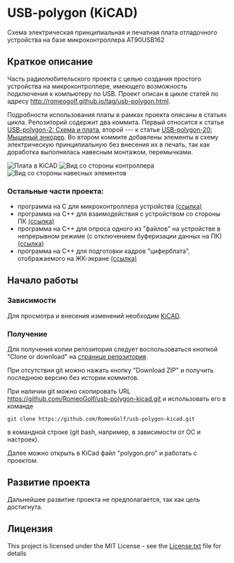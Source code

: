 # USB-polygon (KiCAD)

Схема электрическая принципиальная и печатная плата отладочного устройства на базе микроконтроллера AT90USB162

## Краткое описание

Часть радиолюбительского проекта с целью создания простого устройства на микроконтроллере, имеющего возможность подключения к компьютеру по USB. Проект описан в цикле статей по адресу <http://romeogolf.github.io/tag/usb-polygon.html>.

Подробности использования платы в рамках проекта описаны в статьях цикла. Репозиторий содержит два коммита. Первый относится к статье [USB-polygon-2: Схема и плата](http://romeogolf.github.io/usb-polygon-2.html), второй --- к статье [USB-polygon-20: Мышиный энкодер](http://romeogolf.github.io/usb-polygon-20.html). Во втором коммите добавлены элементы в схему электрическую принципиальную без внесения их в печать, так как доработка выполнялась навесным монтажом, перемычками.

![Плата в KiCAD][pre_pcb]
![Вид со стороны контроллера][pre_cpu]
![Вид со стороны навесных элементов][pre_led]

[pre_pcb]: http://romeogolf.github.io/images/usb-polygon/02/preview/face-cad-small.png "Плата"
[pre_cpu]: http://romeogolf.github.io/images/usb-polygon/02/preview/cpu-small.jpg "Вид со стороны контроллера"
[pre_led]: http://romeogolf.github.io/images/usb-polygon/02/preview/led-small.jpg "Вид со стороны навесных элементов"

### Остальные части проекта:

* программа на C для микроконтроллера устройства [(ссылка)](https://github.com/RomeoGolf/usb-polygon-embedded)
* программа на C++ для взаимодействия с устройством со стороны ПК [(ссылка)](https://github.com/RomeoGolf/usb-polygon-cpp)
* программа на С++ для опроса одного из "файлов" на устройстве в непрерывном режиме (с отключением буферизации данных на ПК) [(ссылка)](https://github.com/RomeoGolf/usb-polygon-read-loop)
* программа на С++ для подготовки кадров "циферблата", отображаемого на ЖК-экране [(ссылка)](https://github.com/RomeoGolf/usb-polygon-makedial)

## Начало работы

### Зависимости

Для просмотра и внесения изменений необходим [KiCAD](http://kicad-pcb.org/).

### Получение

Для получения копии репозитория следует воспользоваться кнопкой "Clone or download" на [странице репозитория](https://github.com/RomeoGolf/usb-polygon-kicad).

При отсутствии git можно нажать кнопку "Download ZIP" и получить последнюю версию без истории коммитов.

При наличии git можно скопировать URL https://github.com/RomeoGolf/usb-polygon-kicad.git и использовать его в команде

~~~~
git clone https://github.com/RomeoGolf/usb-polygon-kicad.git
~~~~

в командной строке (git bash, например, в зависимости от ОС и настроек).

Далее можно открыть в KiCad файл "polygon.pro" и работать с проектом.

## Развитие проекта

Дальнейшее развитие проекта не предполагается, так как цель достигнута.

## Лицензия

This project is licensed under the MIT License - see the [License.txt](License.txt) file for details


